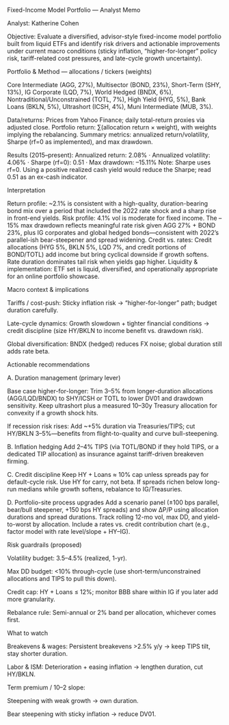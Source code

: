 Fixed-Income Model Portfolio — Analyst Memo

Analyst: Katherine Cohen

Objective:
Evaluate a diversified, advisor-style fixed-income model portfolio built from liquid ETFs and identify risk drivers and actionable improvements under current macro conditions (sticky inflation, “higher-for-longer” policy risk, tariff-related cost pressures, and late-cycle growth uncertainty).

Portfolio & Method — allocations / tickers (weights)

Core Intermediate (AGG, 27%), Multisector (BOND, 23%), Short-Term (SHY, 13%), IG Corporate (LQD, 7%), World Hedged (BNDX, 6%), Nontraditional/Unconstrained (TOTL, 7%), High Yield (HYG, 5%), Bank Loans (BKLN, 5%), Ultrashort (ICSH, 4%), Muni Intermediate (MUB, 3%).

Data/returns: Prices from Yahoo Finance; daily total-return proxies via adjusted close.
Portfolio return: ∑(allocation return × weight), with weights implying the rebalancing.
Summary metrics: annualized return/volatility, Sharpe (rf=0 as implemented), and max drawdown.

Results (2015–present):
Annualized return: 2.08% · Annualized volatility: 4.06% · Sharpe (rf=0): 0.51 · Max drawdown: –15.11%
Note: Sharpe uses rf=0. Using a positive realized cash yield would reduce the Sharpe; read 0.51 as an ex-cash indicator.

Interpretation

Return profile: ~2.1% is consistent with a high-quality, duration-bearing bond mix over a period that included the 2022 rate shock and a sharp rise in front-end yields.
Risk profile: 4.1% vol is moderate for fixed income. The –15% max drawdown reflects meaningful rate risk given AGG 27% + BOND 23%, plus IG corporates and global hedged bonds—consistent with 2022’s parallel-ish bear-steepener and spread widening.
Credit vs. rates: Credit allocations (HYG 5%, BKLN 5%, LQD 7%, and credit portions of BOND/TOTL) add income but bring cyclical downside if growth softens. Rate duration dominates tail risk when yields gap higher.
Liquidity & implementation: ETF set is liquid, diversified, and operationally appropriate for an online portfolio showcase.

Macro context & implications

Tariffs / cost-push: Sticky inflation risk → “higher-for-longer” path; budget duration carefully.

Late-cycle dynamics: Growth slowdown + tighter financial conditions → credit discipline (size HY/BKLN to income benefit vs. drawdown risk).

Global diversification: BNDX (hedged) reduces FX noise; global duration still adds rate beta.

Actionable recommendations

A. Duration management (primary lever)

Base case higher-for-longer: Trim 3–5% from longer-duration allocations (AGG/LQD/BNDX) to SHY/ICSH or TOTL to lower DV01 and drawdown sensitivity. Keep ultrashort plus a measured 10–30y Treasury allocation for convexity if a growth shock hits.

If recession risk rises: Add ~+5% duration via Treasuries/TIPS; cut HY/BKLN 3–5%—benefits from flight-to-quality and curve bull-steepening.

B. Inflation hedging
Add 2–4% TIPS (via TOTL/BOND if they hold TIPS, or a dedicated TIP allocation) as insurance against tariff-driven breakeven firming.

C. Credit discipline
Keep HY + Loans ≈ 10% cap unless spreads pay for default-cycle risk. Use HY for carry, not beta. If spreads richen below long-run medians while growth softens, rebalance to IG/Treasuries.

D. Portfolio-site process upgrades
Add a scenario panel (±100 bps parallel, bear/bull steepener, +150 bps HY spreads) and show ΔP/P using allocation durations and spread durations. Track rolling 12-mo vol, max DD, and yield-to-worst by allocation. Include a rates vs. credit contribution chart (e.g., factor model with rate level/slope + HY–IG).

Risk guardrails (proposed)

Volatility budget: 3.5–4.5% (realized, 1-yr).

Max DD budget: <10% through-cycle (use short-term/unconstrained allocations and TIPS to pull this down).

Credit cap: HY + Loans ≤ 12%; monitor BBB share within IG if you later add more granularity.

Rebalance rule: Semi-annual or 2% band per allocation, whichever comes first.

What to watch

Breakevens & wages: Persistent breakevens >2.5% y/y → keep TIPS tilt, stay shorter duration.

Labor & ISM: Deterioration + easing inflation → lengthen duration, cut HY/BKLN.

Term premium / 10–2 slope:

Steepening with weak growth → own duration.

Bear steepening with sticky inflation → reduce DV01.
